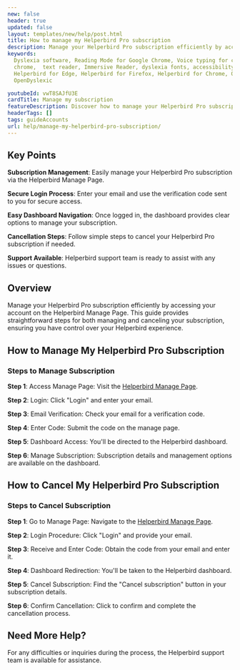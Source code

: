 ```yaml
---
new: false
header: true
updated: false
layout: templates/new/help/post.html
title: How to manage my Helperbird Pro subscription
description: Manage your Helperbird Pro subscription efficiently by accessing your account on the Helperbird Manage Page. This guide provides straightforward steps for both managing and canceling your subscription, ensuring you have control over your Helperbird experience.
keywords:
  Dyslexia software, Reading Mode for Google Chrome, Voice typing for chrome, Text to speech for
  chrome,  text reader, Immersive Reader, dyslexia fonts, accessibility software, dyslexia software,
  Helperbird for Edge, Helperbird for Firefox, Helperbird for Chrome, Opendyslexic for Chrome,
  OpenDyslexic

youtubeId: vwT8SAJfU3E
cardTitle: Manage my subscription
featureDescription: Discover how to manage your Helperbird Pro subscription.
headerTags: []
tags: guideAccounts
url: help/manage-my-helperbird-pro-subscription/
---
```


## Key Points

**Subscription Management**: Easily manage your Helperbird Pro subscription via the Helperbird Manage Page.

**Secure Login Process**: Enter your email and use the verification code sent to you for secure access.

**Easy Dashboard Navigation**: Once logged in, the dashboard provides clear options to manage your subscription.

**Cancellation Steps**: Follow simple steps to cancel your Helperbird Pro subscription if needed.

**Support Available**: Helperbird support team is ready to assist with any issues or questions.

## Overview

Manage your Helperbird Pro subscription efficiently by accessing your account on the Helperbird Manage Page. This guide provides straightforward steps for both managing and canceling your subscription, ensuring you have control over your Helperbird experience.

## How to Manage My Helperbird Pro Subscription

### Steps to Manage Subscription

**Step 1**: Access Manage Page: Visit the [Helperbird Manage Page](https://payments.coffeeandfun.com/p/login/cN214adE29toci4bII).

**Step 2**: Login: Click "Login" and enter your email.

**Step 3**: Email Verification: Check your email for a verification code.

**Step 4**: Enter Code: Submit the code on the manage page.

**Step 5**: Dashboard Access: You'll be directed to the Helperbird dashboard.

**Step 6**: Manage Subscription: Subscription details and management options are available on the dashboard.


## How to Cancel My Helperbird Pro Subscription

### Steps to Cancel Subscription

**Step 1**: Go to Manage Page: Navigate to the [Helperbird Manage Page](https://payments.coffeeandfun.com/p/login/cN214adE29toci4bII).

**Step 2**: Login Procedure: Click "Login" and provide your email.

**Step 3**: Receive and Enter Code: Obtain the code from your email and enter it.

**Step 4**: Dashboard Redirection: You'll be taken to the Helperbird dashboard.

**Step 5**: Cancel Subscription: Find the "Cancel subscription" button in your subscription details.

**Step 6**: Confirm Cancellation: Click to confirm and complete the cancellation process.



## Need More Help?

For any difficulties or inquiries during the process, the Helperbird support team is available for assistance.
